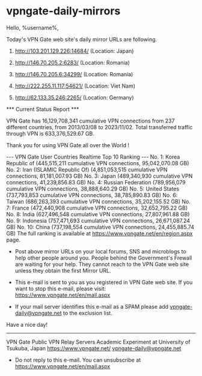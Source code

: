 # vpngate-daily-mirrors

Hello, %username%,

Today's VPN Gate web site's daily mirror URLs are following.

1. http://103.201.129.226:14684/
   (Location: Japan)

2. http://146.70.205.2:6283/
   (Location: Romania)

3. http://146.70.205.6:34299/
   (Location: Romania)

4. http://222.255.11.117:54621/
   (Location: Viet Nam)

5. http://62.133.35.246:2265/
   (Location: Germany)


*** Current Status Report ***

VPN Gate has 16,129,708,341 cumulative VPN connections from 237 different countries, from 2013/03/08 to 2023/11/02.
Total transferred traffic through VPN is 633,376,529.67 GB.

Thank you for using VPN Gate all over the World !


--- VPN Gate User Countries Realtime Top 10 Ranking ---
No. 1: Korea Republic of (445,515,211 cumulative VPN connections, 95,042,070.08 GB)
No. 2: Iran (ISLAMIC Republic Of) (4,851,053,515 cumulative VPN connections, 81,181,007.93 GB)
No. 3: Japan (489,340,930 cumulative VPN connections, 41,239,856.83 GB)
No. 4: Russian Federation (789,956,079 cumulative VPN connections, 38,888,640.29 GB)
No. 5: United States (737,793,853 cumulative VPN connections, 38,785,890.83 GB)
No. 6: Taiwan (686,263,393 cumulative VPN connections, 35,202,155.52 GB)
No. 7: France (472,440,908 cumulative VPN connections, 32,652,795.22 GB)
No. 8: India (627,496,548 cumulative VPN connections, 27,807,961.88 GB)
No. 9: Indonesia (757,471,693 cumulative VPN connections, 26,671,087.24 GB)
No. 10: China (737,198,554 cumulative VPN connections, 24,455,885.74 GB)
The full ranking is available at https://www.vpngate.net/en/region.aspx page.


* Post above mirror URLs on your local forums, SNS and microblogs
  to help other people around you.
  People behind the Government's Frewall are waiting for your help.
  They cannot reach to the VPN Gate web site
  unless they obtain the first Mirror URL.

* This e-mail is sent to you as you registered in VPN Gate web site.
  If you want to stop this e-mail, please visit:
  https://www.vpngate.net/en/mail.aspx

* If your mail server identifies this e-mail as a SPAM
  please add vpngate-daily@vpngate.net to the exclusion list.

Have a nice day!

------------------------------------------------------
VPN Gate Public VPN Relay Servers
Academic Experiment at University of Tsukuba, Japan
https://www.vpngate.net/
vpngate-daily@vpngate.net
* Do not reply to this e-mail.
  You can unsubscribe at https://www.vpngate.net/en/mail.aspx


